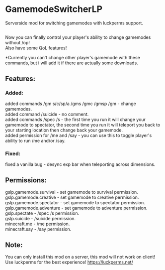 # GamemodeSwitcherLP
Serverside mod for switching gamemodes with luckperms support.
##
Now you can finally control your player's ability to change gamemodes without /op! \
Also have some QoL features!

*Currently you can't change other player's gamemode with these commands, but i will add it if there are actually some downloads.
## Features:
### Added:
added commands /gm s/c/sp/a /gms /gmc /gmsp /gm - change gamemodes. \
added command /suicide - no comment. \
added commands /spec /s - the first time you run it will change your gamemode to spectator, the second time you run it will teleport you back to your starting location then change back your gamemode. \
added permission for /me and /say - you can use this to toggle player's ability to run /me and/or /say.
### Fixed:
fixed a vanilla bug - desync exp bar when teleporting across dimensions.
## Permissions:
gslp.gamemode.survival - set gamemode to survival permission. \
gslp.gamemode.creative - set gamemode to creative permission. \
gslp.gamemode.spectator - set gamemode to spectator permission. \
gslp.gamemode.adventure - set gamemode to adventure permission. \
gslp.spectate - /spec /s permission. \
gslp.suicide - /suicide permission. \
minecraft.me - /me permission. \
minecraft.say - /say permission.
## Note:
You can only install this mod on a server, this mod will not work on client! \
Use luckperms for the best experience! https://luckperms.net/
